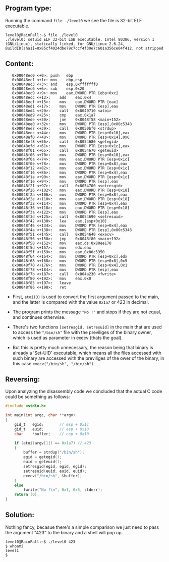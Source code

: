 ## Program type:
Running the command `file ./level0` we see the file is 32-bit ELF executable. 
```
level0@RainFall:~$ file ./level0
./level0: setuid ELF 32-bit LSB executable, Intel 80386, version 1 (GNU/Linux), statically linked, for GNU/Linux 2.6.24, BuildID[sha1]=0x85cf4024dbe79c7ccf4f30e7c601a356ce04f412, not stripped
```
## Content:
```
   0x08048ec0 <+0>:	push   ebp
   0x08048ec1 <+1>:	mov    ebp,esp
   0x08048ec3 <+3>:	and    esp,0xfffffff0
   0x08048ec6 <+6>:	sub    esp,0x20
   0x08048ec9 <+9>:	mov    eax,DWORD PTR [ebp+0xc]
   0x08048ecc <+12>:	add    eax,0x4
   0x08048ecf <+15>:	mov    eax,DWORD PTR [eax]
   0x08048ed1 <+17>:	mov    DWORD PTR [esp],eax
   0x08048ed4 <+20>:	call   0x8049710 <atoi>
   0x08048ed9 <+25>:	cmp    eax,0x1a7
   0x08048ede <+30>:	jne    0x8048f58 <main+152>
   0x08048ee0 <+32>:	mov    DWORD PTR [esp],0x80c5348
   0x08048ee7 <+39>:	call   0x8050bf0 <strdup>
   0x08048eec <+44>:	mov    DWORD PTR [esp+0x10],eax
   0x08048ef0 <+48>:	mov    DWORD PTR [esp+0x14],0x0
   0x08048ef8 <+56>:	call   0x8054680 <getegid>
   0x08048efd <+61>:	mov    DWORD PTR [esp+0x1c],eax
   0x08048f01 <+65>:	call   0x8054670 <geteuid>
   0x08048f06 <+70>:	mov    DWORD PTR [esp+0x18],eax
   0x08048f0a <+74>:	mov    eax,DWORD PTR [esp+0x1c]
   0x08048f0e <+78>:	mov    DWORD PTR [esp+0x8],eax
   0x08048f12 <+82>:	mov    eax,DWORD PTR [esp+0x1c]
   0x08048f16 <+86>:	mov    DWORD PTR [esp+0x4],eax
   0x08048f1a <+90>:	mov    eax,DWORD PTR [esp+0x1c]
   0x08048f1e <+94>:	mov    DWORD PTR [esp],eax
   0x08048f21 <+97>:	call   0x8054700 <setresgid>
   0x08048f26 <+102>:	mov    eax,DWORD PTR [esp+0x18]
   0x08048f2a <+106>:	mov    DWORD PTR [esp+0x8],eax
   0x08048f2e <+110>:	mov    eax,DWORD PTR [esp+0x18]
   0x08048f32 <+114>:	mov    DWORD PTR [esp+0x4],eax
   0x08048f36 <+118>:	mov    eax,DWORD PTR [esp+0x18]
   0x08048f3a <+122>:	mov    DWORD PTR [esp],eax
   0x08048f3d <+125>:	call   0x8054690 <setresuid>
   0x08048f42 <+130>:	lea    eax,[esp+0x10]
   0x08048f46 <+134>:	mov    DWORD PTR [esp+0x4],eax
   0x08048f4a <+138>:	mov    DWORD PTR [esp],0x80c5348
   0x08048f51 <+145>:	call   0x8054640 <execv>
   0x08048f56 <+150>:	jmp    0x8048f80 <main+192>
   0x08048f58 <+152>:	mov    eax,ds:0x80ee170
   0x08048f5d <+157>:	mov    edx,eax
   0x08048f5f <+159>:	mov    eax,0x80c5350
   0x08048f64 <+164>:	mov    DWORD PTR [esp+0xc],edx
   0x08048f68 <+168>:	mov    DWORD PTR [esp+0x8],0x5
   0x08048f70 <+176>:	mov    DWORD PTR [esp+0x4],0x1
   0x08048f78 <+184>:	mov    DWORD PTR [esp],eax
   0x08048f7b <+187>:	call   0x804a230 <fwrite>
   0x08048f80 <+192>:	mov    eax,0x0
   0x08048f85 <+197>:	leave
   0x08048f86 <+198>:	ret
```
* First, `atoi(3)` is used to convert the first argument passed to the main,
and the latter is compared with the value `0x1a7` or 423 in decimal.

* The program prints the message `"No !"` and stops if they are not equal, 
and continues otherwise.

* There's two functions `[setresgid, setresuid]` in the main that are used to
access the `"/bin/sh"` file with the previliges of the binary owner, which 
is used as parameter in execv (thats the goal).

* But this is pretty much unnecessary, the reason being that binary is 
already a 'Set-UID' executable, which means all the files accessed with
such binary are accessed with the previliges of the ower of the binary, in
this case `execv("/bin/sh", "/bin/sh")`

## Reversing:
Upon analyzing the disassembly code we concluded that the actual C code could be something as follows:

```C
#include <stdio.h>

int main(int argc, char **argv)
{
	gid_t	egid;		// esp + 0x1c
	gid_t	euid;		// esp + 0x18
	char	*buffer;	// esp + 0x10

	if (atoi(argv[1]) == 0x1a7) // 423
	{
		buffer = strdup("/bin/sh");
		egid = getegid();
		euid = geteuid();
		setresgid(egid, egid, egid);
		setresuid(euid, euid, euid);
		execv("/bin/sh", &buffer);
	}
	else
		fwrite("No !\n", 0x1, 0x5, stderr);
	return (0);
}
```
## Solution:
Nothing fancy, becasue there's a simple comparison we just need to pass the
argument "423" to the binary and a shell will pop up.

```
level0@RainFall:~$ ./level0 423
$ whoami
level1
$
```
